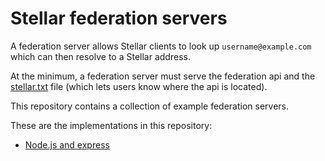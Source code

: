 # Stellar federation servers

A federation server allows Stellar clients to look up `username@example.com`
which can then resolve to a Stellar address.

At the minimum, a federation server must serve the federation api and
the [stellar.txt](https://github.com/stellar/docs/blob/master/docs/Stellar.txt.md)
file (which lets users know where the api is located).

This repository contains a collection of example federation servers.

These are the implementations in this repository:
- [Node.js and express](node)

